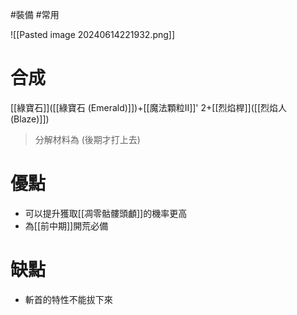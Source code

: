 #裝備 #常用 

![[Pasted image 20240614221932.png]]
# 合成
[[綠寶石]]([[綠寶石 (Emerald)]])+[[魔法顆粒II]]' 2+[[烈焰桿]]([[烈焰人 (Blaze)]])
> 分解材料為
	(後期才打上去)
# 優點
- 可以提升獲取[[凋零骷髏頭顱]]的機率更高
- 為[[前中期]]開荒必備
# 缺點
- 斬首的特性不能拔下來